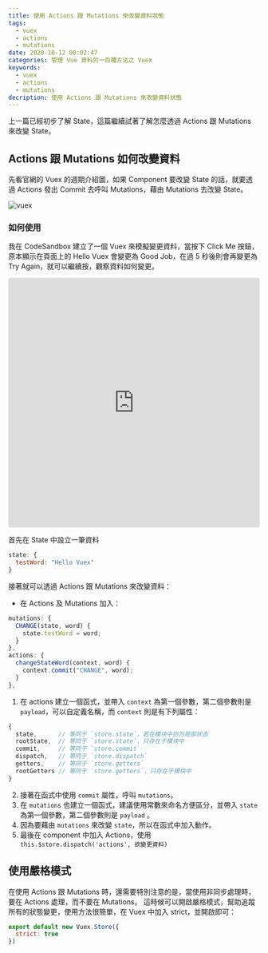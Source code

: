 ```yaml
---
title: 使用 Actions 跟 Mutations 來改變資料狀態
tags:
  - vuex
  - actions
  - mutations
date: 2020-10-12 00:02:47
categories: 管理 Vue 資料的一百種方法之 Vuex
keywords:
  - vuex
  - actions
  - mutations
decription: 使用 Actions 跟 Mutations 來改變資料狀態
---
```

上一篇已經初步了解 State，這篇繼續試著了解怎麼透過 Actions 跟 Mutations 來改變 State。
<!--more-->

## Actions 跟 Mutations 如何改變資料

先看官網的 Vuex 的週期介紹圖，如果 Component 要改變 State 的話，就要透過 Actions 發出 Commit 去呼叫 Mutations，藉由 Mutations 去改變 State。

![vuex](https://i.imgur.com/J10wJPU.png)

### 如何使用

我在 CodeSandbox 建立了一個 Vuex 來模擬變更資料，當按下 Click Me 按鈕，原本顯示在頁面上的 Hello Vuex 會變更為 Good Job，在過 5 秒後則會再變更為 Try Again，就可以繼續按，觀察資料如何變更。
<iframe src="https://codesandbox.io/embed/gracious-lederberg-n4um6?fontsize=14&hidenavigation=1&theme=dark"
     style="width:100%; height:500px; border:0; border-radius: 4px; overflow:hidden;"
     title="gracious-lederberg-n4um6"
     allow="accelerometer; ambient-light-sensor; camera; encrypted-media; geolocation; gyroscope; hid; microphone; midi; payment; usb; vr; xr-spatial-tracking"
     sandbox="allow-forms allow-modals allow-popups allow-presentation allow-same-origin allow-scripts"
   ></iframe>

首先在 State 中設立一筆資料

```js
state: {
  testWord: "Hello Vuex"
}
```

接著就可以透過 Actions 跟 Mutations 來改變資料：

* 在 Actions 及 Mutations 加入：

```js
mutations: {
  CHANGE(state, word) {
    state.testWord = word;
  }
},
actions: {
  changeStateWord(context, word) {
    context.commit("CHANGE", word);
  }
},
```

1. 在 actions 建立一個函式，並帶入 `context` 為第一個參數，第二個參數則是 `payload`，可以自定義名稱，而 `context` 則是有下列屬性：

```js
{
  state,      // 等同于 `store.state`，若在模块中则为局部状态
  rootState,  // 等同于 `store.state`，只存在于模块中
  commit,     // 等同于 `store.commit`
  dispatch,   // 等同于 `store.dispatch`
  getters,    // 等同于 `store.getters`
  rootGetters // 等同于 `store.getters`，只存在于模块中
}
```

2. 接著在函式中使用 `commit` 屬性，呼叫 `mutations`。
3. 在 `mutations` 也建立一個函式，建議使用常數來命名方便區分，並帶入 `state` 為第一個參數，第二個參數則是 `payload` 。
4. 因為要藉由 `mutations` 來改變 `state`，所以在函式中加入動作。
5. 最後在 component 中加入 Actions，使用 `this.$store.dispatch('actions', 欲變更資料)`

## 使用嚴格模式

在使用 Actions 跟 Mutations 時，還需要特別注意的是，當使用非同步處理時，要在 Actions 處理，而不要在 Mutations。
這時候可以開啟嚴格模式，幫助追蹤所有的狀態變更，使用方法很簡單，在 Vuex 中加入 strict，並開啟即可：

```js
export default new Vuex.Store({
  strict: true
})
```